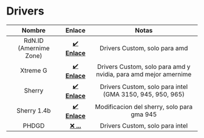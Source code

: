 
# Drivers 
| Nombre | Enlace | Notas |
| :-: | :-: | :-: |
| RdN.ID (Amernime Zone) | [✔️ **Enlace**](https://www.amernimezone.com/) | Drivers Custom, solo para amd| 
| Xtreme G | [✔️ **Enlace**](https://www.reddit.com/r/XtremeG/) | Drivers Custom, solo para amd y nvidia, para amd mejor amernime| 
| Sherry | [✔️ **Enlace**](https://suricataos.createaforum.com/software/driver-intel-sherry-1-3-x64finally-the-official-driver-and-support-for-gma-3150-/) | Drivers Custom, solo para intel (GMA 3150, 945, 950, 965)| 
| Sherry 1.4b | [✔️ **Enlace**](https://www.mediafire.com/file/zz474whd89ezx8n)| Modificacion del sherry, solo para gma 945
| PHDGD | [❌ **...**]() | Drivers Custom, solo para intel| 
